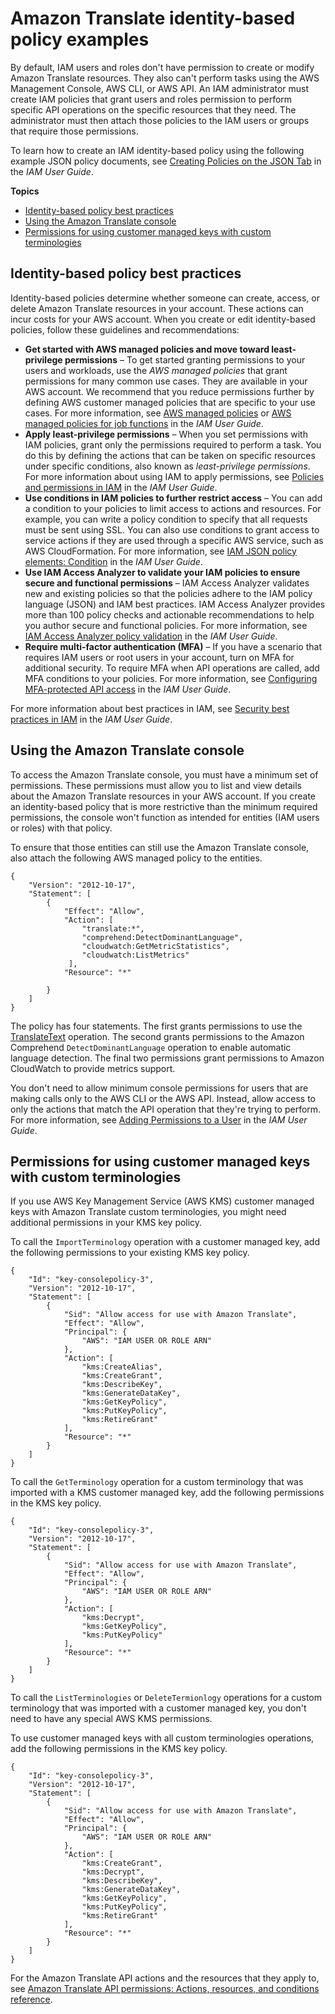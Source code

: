 # Amazon Translate identity\-based policy examples<a name="security_iam_id-based-policy-examples"></a>

By default, IAM users and roles don't have permission to create or modify Amazon Translate resources\. They also can't perform tasks using the AWS Management Console, AWS CLI, or AWS API\. An IAM administrator must create IAM policies that grant users and roles permission to perform specific API operations on the specific resources that they need\. The administrator must then attach those policies to the IAM users or groups that require those permissions\.

To learn how to create an IAM identity\-based policy using the following example JSON policy documents, see [Creating Policies on the JSON Tab](https://docs.aws.amazon.com/IAM/latest/UserGuide/access_policies_create.html#access_policies_create-json-editor) in the *IAM User Guide*\.

**Topics**
+ [Identity\-based policy best practices](#security_iam_service-with-iam-policy-best-practices)
+ [Using the Amazon Translate console](#security_iam_id-based-policy-examples-console)
+ [Permissions for using customer managed keys with custom terminologies](#kms-permissions)

## Identity\-based policy best practices<a name="security_iam_service-with-iam-policy-best-practices"></a>

Identity\-based policies determine whether someone can create, access, or delete Amazon Translate resources in your account\. These actions can incur costs for your AWS account\. When you create or edit identity\-based policies, follow these guidelines and recommendations:
+ **Get started with AWS managed policies and move toward least\-privilege permissions** – To get started granting permissions to your users and workloads, use the *AWS managed policies* that grant permissions for many common use cases\. They are available in your AWS account\. We recommend that you reduce permissions further by defining AWS customer managed policies that are specific to your use cases\. For more information, see [AWS managed policies](https://docs.aws.amazon.com/IAM/latest/UserGuide/access_policies_managed-vs-inline.html#aws-managed-policies) or [AWS managed policies for job functions](https://docs.aws.amazon.com/IAM/latest/UserGuide/access_policies_job-functions.html) in the *IAM User Guide*\.
+ **Apply least\-privilege permissions** – When you set permissions with IAM policies, grant only the permissions required to perform a task\. You do this by defining the actions that can be taken on specific resources under specific conditions, also known as *least\-privilege permissions*\. For more information about using IAM to apply permissions, see [ Policies and permissions in IAM](https://docs.aws.amazon.com/IAM/latest/UserGuide/access_policies.html) in the *IAM User Guide*\.
+ **Use conditions in IAM policies to further restrict access** – You can add a condition to your policies to limit access to actions and resources\. For example, you can write a policy condition to specify that all requests must be sent using SSL\. You can also use conditions to grant access to service actions if they are used through a specific AWS service, such as AWS CloudFormation\. For more information, see [ IAM JSON policy elements: Condition](https://docs.aws.amazon.com/IAM/latest/UserGuide/reference_policies_elements_condition.html) in the *IAM User Guide*\.
+ **Use IAM Access Analyzer to validate your IAM policies to ensure secure and functional permissions** – IAM Access Analyzer validates new and existing policies so that the policies adhere to the IAM policy language \(JSON\) and IAM best practices\. IAM Access Analyzer provides more than 100 policy checks and actionable recommendations to help you author secure and functional policies\. For more information, see [IAM Access Analyzer policy validation](https://docs.aws.amazon.com/IAM/latest/UserGuide/access-analyzer-policy-validation.html) in the *IAM User Guide*\.
+ **Require multi\-factor authentication \(MFA\)** – If you have a scenario that requires IAM users or root users in your account, turn on MFA for additional security\. To require MFA when API operations are called, add MFA conditions to your policies\. For more information, see [ Configuring MFA\-protected API access](https://docs.aws.amazon.com/IAM/latest/UserGuide/id_credentials_mfa_configure-api-require.html) in the *IAM User Guide*\.

For more information about best practices in IAM, see [Security best practices in IAM](https://docs.aws.amazon.com/IAM/latest/UserGuide/best-practices.html) in the *IAM User Guide*\.

## Using the Amazon Translate console<a name="security_iam_id-based-policy-examples-console"></a>

To access the Amazon Translate console, you must have a minimum set of permissions\. These permissions must allow you to list and view details about the Amazon Translate resources in your AWS account\. If you create an identity\-based policy that is more restrictive than the minimum required permissions, the console won't function as intended for entities \(IAM users or roles\) with that policy\.

To ensure that those entities can still use the Amazon Translate console, also attach the following AWS managed policy to the entities\.

```
{
    "Version": "2012-10-17",
    "Statement": [
        {
            "Effect": "Allow",
            "Action": [
                "translate:*",
                "comprehend:DetectDominantLanguage",
                "cloudwatch:GetMetricStatistics",
                "cloudwatch:ListMetrics"
             ],   
            "Resource": "*"

        }
    ]
}
```

The policy has four statements\. The first grants permissions to use the [TranslateText](https://docs.aws.amazon.com/translate/latest/APIReference/API_TranslateText.html) operation\. The second grants permissions to the Amazon Comprehend `DetectDominantLanguage` operation to enable automatic language detection\. The final two permissions grant permissions to Amazon CloudWatch to provide metrics support\.

You don't need to allow minimum console permissions for users that are making calls only to the AWS CLI or the AWS API\. Instead, allow access to only the actions that match the API operation that they're trying to perform\. For more information, see [Adding Permissions to a User](https://docs.aws.amazon.com/IAM/latest/UserGuide/id_users_change-permissions.html#users_change_permissions-add-console) in the *IAM User Guide*\.

## Permissions for using customer managed keys with custom terminologies<a name="kms-permissions"></a>

If you use AWS Key Management Service \(AWS KMS\) customer managed keys with Amazon Translate custom terminologies, you might need additional permissions in your KMS key policy\. 

To call the `ImportTerminology` operation with a customer managed key, add the following permissions to your existing KMS key policy\.

```
{
    "Id": "key-consolepolicy-3",
    "Version": "2012-10-17",
    "Statement": [
        {
            "Sid": "Allow access for use with Amazon Translate",
            "Effect": "Allow",
            "Principal": {
                "AWS": "IAM USER OR ROLE ARN"
            },
            "Action": [
                "kms:CreateAlias",
                "kms:CreateGrant",
                "kms:DescribeKey",
                "kms:GenerateDataKey",
                "kms:GetKeyPolicy",
                "kms:PutKeyPolicy",
                "kms:RetireGrant"
            ],
            "Resource": "*"
        }
    ]
}
```

To call the `GetTerminology` operation for a custom terminology that was imported with a KMS customer managed key, add the following permissions in the KMS key policy\.

```
{
    "Id": "key-consolepolicy-3",
    "Version": "2012-10-17",
    "Statement": [
        {
            "Sid": "Allow access for use with Amazon Translate",
            "Effect": "Allow",
            "Principal": {
                "AWS": "IAM USER OR ROLE ARN"
            },
            "Action": [
                "kms:Decrypt",
                "kms:GetKeyPolicy",
                "kms:PutKeyPolicy"
            ],
            "Resource": "*"
        }
    ]
}
```

To call the `ListTerminologies` or `DeleteTermionlogy` operations for a custom terminology that was imported with a customer managed key, you don't need to have any special AWS KMS permissions\.

To use customer managed keys with all custom terminologies operations, add the following permissions in the KMS key policy\.

```
{
    "Id": "key-consolepolicy-3",
    "Version": "2012-10-17",
    "Statement": [
        {
            "Sid": "Allow access for use with Amazon Translate",
            "Effect": "Allow",
            "Principal": {
                "AWS": "IAM USER OR ROLE ARN"
            },
            "Action": [
                "kms:CreateGrant",
                "kms:Decrypt",
                "kms:DescribeKey",
                "kms:GenerateDataKey",
                "kms:GetKeyPolicy",
                "kms:PutKeyPolicy",
                "kms:RetireGrant"
            ],
            "Resource": "*"
        }
    ]
}
```

For the Amazon Translate API actions and the resources that they apply to, see [Amazon Translate API permissions: Actions, resources, and conditions reference](translate-api-permissions-ref.md)\.